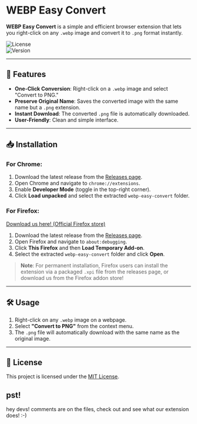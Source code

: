 # WEBP Easy Convert  

**WEBP Easy Convert** is a simple and efficient browser extension that lets you right-click on any `.webp` image and convert it to `.png` format instantly.  

![License](https://img.shields.io/badge/License-MIT-green.svg)  
![Version](https://img.shields.io/badge/Version-1.0-blue.svg)  

---

## 🚀 Features  

- **One-Click Conversion**: Right-click on a `.webp` image and select "Convert to PNG."  
- **Preserve Original Name**: Saves the converted image with the same name but a `.png` extension.  
- **Instant Download**: The converted `.png` file is automatically downloaded.  
- **User-Friendly**: Clean and simple interface.  

---

## 📥 Installation  

### For Chrome:  

1. Download the latest release from the [Releases page](https://github.com/axeltechtips/webpeasyconvert/releases).  
2. Open Chrome and navigate to `chrome://extensions`.  
3. Enable **Developer Mode** (toggle in the top-right corner).  
4. Click **Load unpacked** and select the extracted `webp-easy-convert` folder.  

### For Firefox:  
[Download us here! (Official Firefox store)](https://addons.mozilla.org/en-US/firefox/addon/webp-easy-convert/)
1. Download the latest release from the [Releases page](https://github.com/axeltechtips/webpeasyconvert/releases).  
2. Open Firefox and navigate to `about:debugging`.  
3. Click **This Firefox** and then **Load Temporary Add-on**.  
4. Select the extracted `webp-easy-convert` folder and click **Open**.

> **Note**: For permanent installation, Firefox users can install the extension via a packaged `.xpi` file from the releases page, or download us from the Firefox addon store!

---

## 🛠️ Usage  

1. Right-click on any `.webp` image on a webpage.  
2. Select **"Convert to PNG"** from the context menu.  
3. The `.png` file will automatically download with the same name as the original image.

---

## 📄 License  

This project is licensed under the [MIT License](LICENSE).  


## pst!
hey devs! comments are on the files, check out and see what our extension does! :-)
